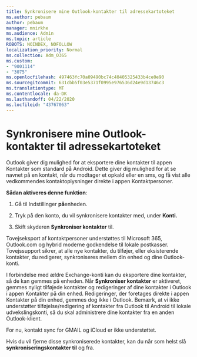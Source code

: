 ```yaml
---
title: Synkronisere mine Outlook-kontakter til adressekartoteket
ms.author: pebaum
author: pebaum
manager: mnirkhe
ms.audience: Admin
ms.topic: article
ROBOTS: NOINDEX, NOFOLLOW
localization_priority: Normal
ms.collection: Adm_O365
ms.custom:
- "9001114"
- "3075"
ms.openlocfilehash: 497463fc70a09490bc74c40405325433b4ce0e90
ms.sourcegitcommit: 631cbb5f03e5371f0995e976536d24e9d13746c3
ms.translationtype: MT
ms.contentlocale: da-DK
ms.lasthandoff: 04/22/2020
ms.locfileid: "43767063"
---
```

# <a name="sync-my-outlook-contacts-to-my-address-book"></a>Synkronisere mine Outlook-kontakter til adressekartoteket

Outlook giver dig mulighed for at eksportere dine kontakter til appen Kontakter som standard på Android. Dette giver dig mulighed for at se navnet på en kontakt, når du modtager et opkald eller en sms, og få vist alle vedkommendes kontaktoplysninger direkte i appen Kontaktpersoner.
 
**Sådan aktiveres denne funktion**:
 
1. Gå til Indstillinger **på**enheden.

2. Tryk på den konto, du vil synkronisere kontakter med, under **Konti.**

3. Skift skyderen **Synkroniser kontakter** til.
 
Tovejseksport af kontaktpersoner understøttes til Microsoft 365, Outlook.com og hybrid moderne godkendelse til lokale postkasser. Tovejssupport sikrer, at alle nye kontakter, du tilføjer, eller eksisterende kontakter, du redigerer, synkroniseres mellem din enhed og dine Outlook-konti.
 
I forbindelse med ældre Exchange-konti kan du eksportere dine kontakter, så de kan gemmes på enheden. Når **Synkroniser kontakter** er aktiveret, gemmes nyligt tilføjede kontakter og redigeringer af dine kontakter i Outlook i appen Kontakter på din enhed. Redigeringer, der foretages direkte i appen Kontakter på din enhed, gemmes dog ikke i Outlook. Bemærk, at vi ikke understøtter tilføjelse/redigering af kontakter fra Outlook til Android til lokale udvekslingskonti, så du skal administrere dine kontakter fra en anden Outlook-klient.
 
For nu, kontakt sync for GMAIL og iCloud er ikke understøttet.
 
Hvis du vil fjerne disse synkroniserede kontakter, kan du når som helst slå **synkroniseringskontakter til** og fra.

